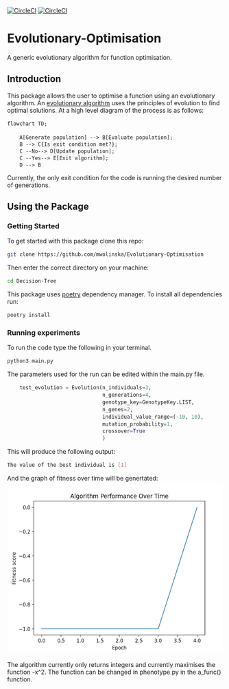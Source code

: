 [![CircleCI](https://dl.circleci.com/status-badge/img/gh/mwolinska/Evolutionary-Optimisation/tree/main.svg?style=svg)](https://dl.circleci.com/status-badge/redirect/gh/mwolinska/Evolutionary-Optimisation/tree/main)
[![CircleCI](https://dl.circleci.com/status-badge/img/gh/mwolinska/Evolutionary-Optimisation/tree/main.svg?style=shield)](https://dl.circleci.com/status-badge/redirect/gh/mwolinska/Evolutionary-Optimisation/tree/main)

# Evolutionary-Optimisation
A generic evolutionary algorithm for function optimisation.

## Introduction
This package allows the user to optimise a function using an evolutionary algorithm.
An [evolutionary algorithm](https://en.wikipedia.org/wiki/Evolutionary_algorithm) uses the principles of evolution to find optimal solutions.
At a high level diagram of the process is as follows:

```mermaid
flowchart TD;

    A[Generate population] --> B[Evaluate population];
    B --> C{Is exit condition met?};
    C --No--> D[Update population];
    C --Yes--> E[Exit algorithm];
    D --> B
```

Currently, the only exit condition for the code is running the desired
number of generations.

## Using the Package
### Getting Started 
To get started with this package clone this repo:

```bash
git clone https://github.com/mwolinska/Evolutionary-Optimisation
```
Then enter the correct directory on your machine:
```bash
cd Decision-Tree
```
This package uses [poetry](https://python-poetry.org) dependency manager. 
To install all dependencies run:

```bash
poetry install
```

### Running experiments
To run the code type the following in your terminal.
```bash
python3 main.py
```
The parameters used for the run can be edited within the main.py file.

```python
    test_evolution = Evolution(n_individuals=3,
                               n_generations=4,
                               genotype_key=GenotypeKey.LIST,
                               n_genes=2,
                               individual_value_range=(-10, 10),
                               mutation_probability=1,
                               crossover=True
                               )

```

This will produce the following output:
```bash
The value of the best individual is [1]
```

And the graph of fitness over time will be genertated:
<img src="./Images/sample_evolution_over_time.png" height="400">

The algorithm currently only returns integers and currently maximises the function -x^2.
The function can be changed in phenotype.py in the a_func() function.
